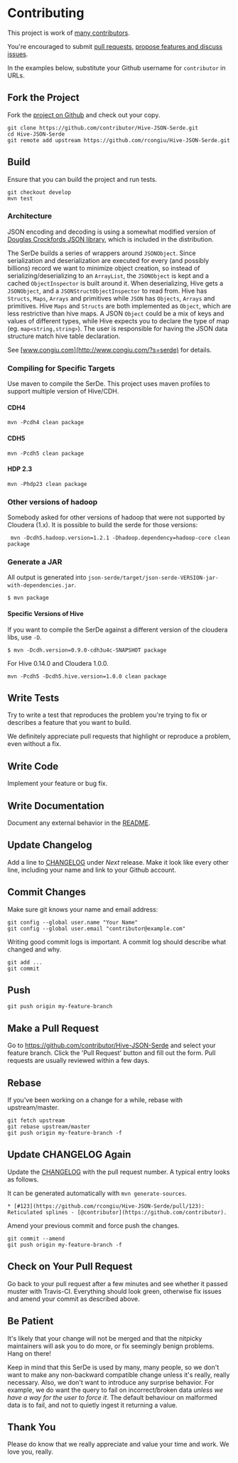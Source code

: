 # Contributing

This project is work of [many contributors](https://github.com/rcongiu/Hive-JSON-Serde/graphs/contributors).

You're encouraged to submit [pull requests](https://github.com/rcongiu/Hive-JSON-Serde/pulls), 
[propose features and discuss issues](https://github.com/rcongiu/Hive-JSON-Serde/issues).

In the examples below, substitute your Github username for `contributor` in URLs.

## Fork the Project

Fork the [project on Github](https://github.com/rcongiu/Hive-JSON-Serde) and check out your copy.

```
git clone https://github.com/contributor/Hive-JSON-Serde.git
cd Hive-JSON-Serde
git remote add upstream https://github.com/rcongiu/Hive-JSON-Serde.git
```

## Build

Ensure that you can build the project and run tests.

```
git checkout develop
mvn test
```

### Architecture

JSON encoding and decoding is using a somewhat modified version of 
[Douglas Crockfords JSON library](https://github.com/douglascrockford/JSON-java), which is included in the distribution.

The SerDe builds a series of wrappers around `JSONObject`. Since serialization and deserialization are executed 
for every (and possibly billions) record we want to minimize object creation, so instead of serializing/deserializing
to an `ArrayList`, the `JSONObject` is kept and a cached
`ObjectInspector` is built around it. When deserializing, Hive gets a `JSONObject`, and a `JSONStructObjectInspector` 
to read from. Hive has `Structs`, `Maps`, `Arrays` and primitives while `JSON` has `Objects`, `Arrays` and primitives. 
Hive `Maps` and `Structs` are both implemented as `Object`, which are less restrictive than hive maps. 
A JSON `Object` could be a mix of keys and values of different types, while Hive expects you to declare the
type of map (eg. `map<string,string>`). The user is responsible for having the JSON data structure match hive 
table declaration.

See [www.congiu.com](http://www.congiu.com/?s=serde) for details.

### Compiling for Specific Targets

Use maven to compile the SerDe. This project uses maven profiles to support multiple version of Hive/CDH.

#### CDH4

```
mvn -Pcdh4 clean package
```

#### CDH5

```
mvn -Pcdh5 clean package
```

#### HDP 2.3

```
mvn -Phdp23 clean package
```

### Other versions of hadoop

Somebody asked for other versions of hadoop that were not supported by
Cloudera (1.x). It is possible to build the serde for those versions:

```
 mvn -Dcdh5.hadoop.version=1.2.1 -Dhadoop.dependency=hadoop-core clean package
```


### Generate a JAR

All output is generated into `json-serde/target/json-serde-VERSION-jar-with-dependencies.jar`.

```
$ mvn package
```

#### Specific Versions of Hive

If you want to compile the SerDe against a different version of the cloudera libs, use `-D`.

```
$ mvn -Dcdh.version=0.9.0-cdh3u4c-SNAPSHOT package
```

For Hive 0.14.0 and Cloudera 1.0.0.

```
mvn -Pcdh5 -Dcdh5.hive.version=1.0.0 clean package
```

## Write Tests

Try to write a test that reproduces the problem you're trying to fix or describes a feature that you want to build.

We definitely appreciate pull requests that highlight or reproduce a problem, even without a fix.

## Write Code

Implement your feature or bug fix.

## Write Documentation

Document any external behavior in the [README](README.md).

## Update Changelog

Add a line to [CHANGELOG](CHANGELOG.md) under *Next* release.
Make it look like every other line, including your name and link to your Github account.

## Commit Changes

Make sure git knows your name and email address:

```
git config --global user.name "Your Name"
git config --global user.email "contributor@example.com"
```

Writing good commit logs is important. A commit log should describe what changed and why.

```
git add ...
git commit
```

## Push

```
git push origin my-feature-branch
```

## Make a Pull Request

Go to https://github.com/contributor/Hive-JSON-Serde and select your feature branch.
Click the 'Pull Request' button and fill out the form. Pull requests are usually reviewed within a few days.

## Rebase

If you've been working on a change for a while, rebase with upstream/master.

```
git fetch upstream
git rebase upstream/master
git push origin my-feature-branch -f
```

## Update CHANGELOG Again

Update the [CHANGELOG](CHANGELOG.md) with the pull request number. A typical entry looks as follows.

It can be generated automatically with `mvn generate-sources`.

```
* [#123](https://github.com/rcongiu/Hive-JSON-Serde/pull/123): Reticulated splines - [@contributor](https://github.com/contributor).
```

Amend your previous commit and force push the changes.

```
git commit --amend
git push origin my-feature-branch -f
```

## Check on Your Pull Request

Go back to your pull request after a few minutes and see whether it passed muster with Travis-CI. Everything should 
look green, otherwise fix issues and amend your commit as described above.

## Be Patient

It's likely that your change will not be merged and that the nitpicky maintainers will ask you to do more, or fix 
seemingly benign problems. Hang on there!

Keep in mind that this SerDe is used by many, many people, so we don't want to make any non-backward compatible
change unless it's really, really necessary.
Also, we don't want to introduce any surprise behavior. 
For example, we do want the query to fail on incorrect/broken
data *unless we have a way for the user to force it*. The default behaviour on malformed data is to fail, and
not to quietly ingest it returning a value.


## Thank You

Please do know that we really appreciate and value your time and work. We love you, really.


